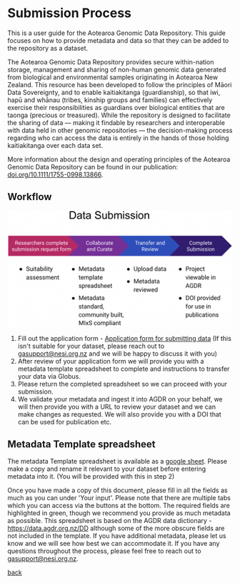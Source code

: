 # Submission Process

This is a user guide for the Aotearoa Genomic Data Repository. This guide focuses on how to provide metadata and data so that they can be added to the repository as a dataset.

The Aotearoa Genomic Data Repository provides secure within-nation storage, management and sharing of non-human genomic data generated from biological and environmental samples originating in Aotearoa New Zealand. This resource has been developed to follow the principles of Māori Data Sovereignty, and to enable kaitiakitanga (guardianship), so that iwi, hapū and whānau (tribes, kinship groups and families) can effectively exercise their responsibilities as guardians over biological entities that are taonga (precious or treasured). While the repository is designed to facilitate the sharing of data — making it findable by researchers and interoperable with data held in other genomic repositories — the decision-making process regarding who can access the data is entirely in the hands of those holding kaitiakitanga over each data set.

More information about the design and operating principles of the Aotearoa Genomic Data Repository can be found in our publication: [doi.org/10.1111/1755-0998.13866](https://doi.org/10.1111/1755-0998.13866).

## Workflow

![Alt text](../assets/images/submit1.jpeg)

1. Fill out the application form - [Application form for submitting data](https://docs.google.com/forms/d/e/1FAIpQLSfiIehUu8uSjf7hRbd1fFXHwGJ_x0J_a03yukM-SHBYkGK9dg/viewform) (If this isn't suitable for your dataset, please reach out to gasupport@nesi.org.nz and we will be happy to discuss it with you) 
2. After review of your application form we will provide you with a metadata template spreadsheet to complete and instructions to transfer your data via Globus.
3. Please return the completed spreadsheet so we can proceed with your submission.
4. We validate your metadata and ingest it into AGDR on your behalf, we will then provide you with a URL to review your dataset and we can make changes as requested. We will also provide you with a DOI that can be used for publication etc. 

## Metadata Template spreadsheet

The metadata Template spreadsheet is available as a [google sheet](https://docs.google.com/spreadsheets/d/1be8T4JalxRopM7pVFzTuempBGlqqhMQ_8MryGsjHI5E/edit#gid=188280636). Please make a copy and rename it relevant to your dataset before entering metadata into it. (You will be provided with this in step 2)

Once you have made a copy of this document, please fill in all the fields as much as you can under 'Your input'. Please note that there are multiple tabs which you can access via the buttons at the bottom.
The required fields are highlighted in green, though we recommend you provide as much metadata as possible. This spreadsheet is based on the AGDR data dictionary - https://data.agdr.org.nz/DD although some of the more obscure fields are not included in the template. If you have additional metadata, please let us know and we will see how best we can accommodate it. 
If you have any questions throughout the process, please feel free to reach out to gasupport@nesi.org.nz.

[back](index.md)